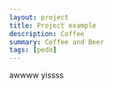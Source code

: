 ```yaml
---
layout: project
title: Project example
description: Coffee
summary: Coffee and Beer
tags: [pedo]
---
```


awwww yissss

